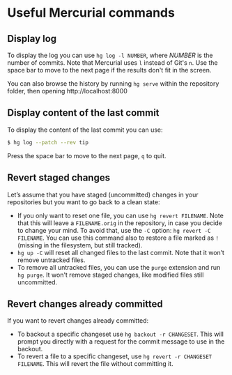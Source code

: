 # Useful Mercurial commands

## Display log

To display the log you can use `hg log -l NUMBER`, where *NUMBER* is the number of commits. Note that Mercurial uses `l` instead of Git's `n`. Use the space bar to move to the next page if the results don't fit in the screen.

You can also browse the history by running `hg serve` within the repository folder, then opening http://localhost:8000

## Display content of the last commit

To display the content of the last commit you can use:

```BASH
$ hg log --patch --rev tip
```

Press the space bar to move to the next page, `q` to quit.

## Revert staged changes

Let’s assume that you have staged (uncommitted) changes in your repositories but you want to go back to a clean state:
* If you only want to reset one file, you can use `hg revert FILENAME`. Note that this will leave a `FILENAME.orig` in the repository, in case you decide to change your mind. To avoid that, use the `-C` option: `hg revert -C FILENAME`. You can use this command also to restore a file marked as `!` (missing in the filesystem, but still tracked).
* `hg up -C` will reset all changed files to the last commit. Note that it won’t remove untracked files.
* To remove all untracked files, you can use the `purge` extension and run `hg purge`. It won't remove staged changes, like modified files still uncommitted.

## Revert changes already committed

If you want to revert changes already committed:
* To backout a specific changeset use `hg backout -r CHANGESET`. This will prompt you directly with a request for the commit message to use in the backout.
* To revert a file to a specific changeset, use `hg revert -r CHANGESET FILENAME`. This will revert the file without committing it.
